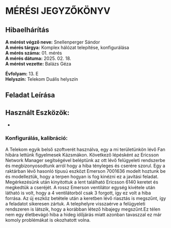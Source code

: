 # MÉRÉSI JEGYZŐKÖNYV   
## Hibaelhárítás      

**A mérést végző neve:** Snellenperger Sándor   
**A mérés tárgya:** Komplex hálózat telepítése, konfigurálása  
**A mérés száma:** 01. mérés    
**A mérés dátuma:** 2025. 02. 18.    
**A mérést vezette:** Balázs Géza    

**Évfolyam:** 13. E  
**Helyszín:** Telekom Duális helyszín

## Feladat Leírása   


## Használt Eszközök:  
  - 

### Konfigurálás, kalibráció:  
A Telekom egyik belső szoftverét használva, egy a mi területünkön lévő Fan hibára lettünk figyelmesek Kázsmákon. Következő lépésként az Ericsson Network Manager segítségével beléptünk az ott lévő felügyeleti rendszerbe és megbizonyosodtunk arról hogy a hiba tényleges és cserére szorul. Egy a raktárban lévő hasonló típusú eszközt Emerson 7001636 modelt hoztunk be és modelleztük, hogy a terpen hogyan is fog kinézni ez a javítási feladat. Megérkezésünk után kinyitottuk a lent található Ericsson 6140 keretet és megkedtük a cseréjét. A rossz Emerson ventilátor egység kivétele után látható is volt, hogy a 4 ventilátorból csak 3 forgott, így ez volt a hiba forrása. Az új eszköz betétele után a keretben lévő riasztás is megszűnt, így a feladatot sikeresen zártuk. A telephelyre visszaérve a felügyeleti rendszeren is látszik, hogy a korábban létező hibajegy megszűnt.Ez télen nem egy életbevágó hiba a hideg időjárás miatt azonban tavaszzal ez már komoly problémákat is okozhatott volna.



